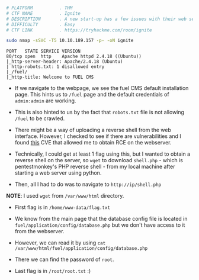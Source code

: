 ```bash
# PLATFORM          . THM
# CTF NAME          . Ignite
# DESCRIPTION       . A new start-up has a few issues with their web server.
# DIFFICULTY        . Easy
# CTF LINK          . https://tryhackme.com/room/ignite
```

```bash
sudo nmap -sSVC -T5 10.10.189.157 -p- -oN ignite
```

```
PORT   STATE SERVICE VERSION
80/tcp open  http    Apache httpd 2.4.18 ((Ubuntu))
|_http-server-header: Apache/2.4.18 (Ubuntu)
| http-robots.txt: 1 disallowed entry 
|_/fuel/
|_http-title: Welcome to FUEL CMS
```

- If we navigate to the webpage, we see the fuel CMS default installation page. This hints us to `/fuel` page and the default credentials of `admin:admin` are working.

- This is also hinted to us by the fact that `robots.txt` file is not allowing `/fuel` to be crawled.

- There might be a way of uploading a reverse shell from the web interface. However, I checked to see if there are vulnerabilities and I found [this](https://www.exploit-db.com/exploits/50477) CVE that allowed me to obtain RCE on the webserver.

- Technically, I could get at least 1 flag using this, but I wanted to obtain a reverse shell on the server, so `wget` to download `shell.php` - which is pentestmonkey's PHP reverse shell - from my local machine after starting a web server using python.

- Then, all I had to do was to navigate to `http://ip/shell.php`

**NOTE**: I used `wget` from `/var/www/html` directory.

- First flag is in `/home/www-data/flag.txt`

- We know from the main page that the database config file is located in `fuel/application/config/database.php` but we don't have access to it from the webserver.

- However, we can read it by using `cat /var/www/html/fuel/application/config/database.php`

- There we can find the password of `root`.

- Last flag is in `/root/root.txt` :)
